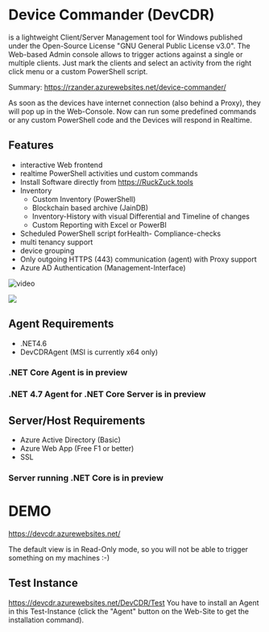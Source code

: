 # Device Commander (DevCDR)
is a lightweight Client/Server Management tool for Windows published under the Open-Source License "GNU General Public License v3.0".
The Web-based Admin console allows to trigger actions against a single or multiple clients. Just mark the clients and select an activity from the right click menu or a custom PowerShell script.

Summary: https://rzander.azurewebsites.net/device-commander/

As soon as the devices have internet connection (also behind a Proxy), they will pop up in the Web-Console. Now can run some predefined commands or any custom PowerShell code and the Devices will respond in Realtime.

## Features
* interactive Web frontend 
* realtime PowerShell activities und custom commands
* Install Software directly from https://RuckZuck.tools
* Inventory
  * Custom Inventory (PowerShell)
  * Blockchain based archive (JainDB)
  * Inventory-History with visual Differential and Timeline of changes
  * Custom Reporting with Excel or PowerBI
* Scheduled PowerShell script forHealth- Compliance-checks
* multi tenancy support
* device grouping
* Only outgoing HTTPS (443) communication (agent) with Proxy support
* Azure AD Authentication (Management-Interface)

![video](https://rzander.azurewebsites.net/content/images/2018/07/devcdr.gif)

<a href="https://azuredeploy.net/" target="_blank">
    <img src="http://azuredeploy.net/deploybutton.png"/>
</a>

## Agent Requirements
* .NET4.6
* DevCDRAgent (MSI is currently x64 only)

### .NET Core Agent is in preview
### .NET 4.7 Agent for .NET Core Server is in preview

## Server/Host Requirements
* Azure Active Directory (Basic)
* Azure Web App (Free F1 or better)
* SSL

### Server running .NET Core is in preview

# DEMO
https://devcdr.azurewebsites.net/ 

The default view is in Read-Only mode, so you will not be able to trigger something on my machines :-)
## Test Instance
https://devcdr.azurewebsites.net/DevCDR/Test
You have to install an Agent in this Test-Instance (click the "Agent" button on the Web-Site to get the installation command).

